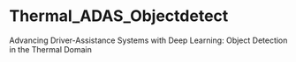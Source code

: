 # Thermal_ADAS_Objectdetect
Advancing Driver-Assistance Systems with Deep Learning: Object Detection in the Thermal Domain
